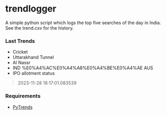 # trendlogger
A simple python script which logs the top five searches of the day in India.<br>See the trend.csv for the history.<br>

<!-- Last Trends -->
### Last Trends
* Cricket
* Uttarakhand Tunnel
* Al Nassr
* IND %E0%A4%AC%E0%A4%A8%E0%A4%BE%E0%A4%AE AUS
* IPO allotment status
> 2023-11-28 18:17:01.083539

<!-- Requirements -->
### Requirements
* [PyTrends](https://github.com/dreyco676/pytrends)
